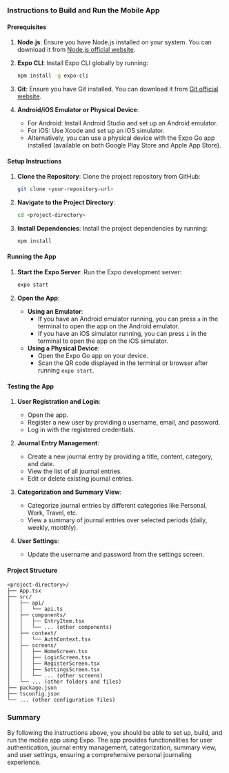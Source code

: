 ### Instructions to Build and Run the Mobile App

#### Prerequisites

1. **Node.js**: Ensure you have Node.js installed on your system. You can download it from [Node.js official website](https://nodejs.org/).

2. **Expo CLI**: Install Expo CLI globally by running:
   ```bash
   npm install -g expo-cli
   ```

3. **Git**: Ensure you have Git installed. You can download it from [Git official website](https://git-scm.com/).

4. **Android/iOS Emulator or Physical Device**: 
   - For Android: Install Android Studio and set up an Android emulator.
   - For iOS: Use Xcode and set up an iOS simulator.
   - Alternatively, you can use a physical device with the Expo Go app installed (available on both Google Play Store and Apple App Store).

#### Setup Instructions

1. **Clone the Repository**:
   Clone the project repository from GitHub:
   ```bash
   git clone <your-repository-url>
   ```

2. **Navigate to the Project Directory**:
   ```bash
   cd <project-directory>
   ```

3. **Install Dependencies**:
   Install the project dependencies by running:
   ```bash
   npm install
   ```

#### Running the App

1. **Start the Expo Server**:
   Run the Expo development server:
   ```bash
   expo start
   ```

2. **Open the App**:
   - **Using an Emulator**:
     - If you have an Android emulator running, you can press `a` in the terminal to open the app on the Android emulator.
     - If you have an iOS simulator running, you can press `i` in the terminal to open the app on the iOS simulator.
   - **Using a Physical Device**:
     - Open the Expo Go app on your device.
     - Scan the QR code displayed in the terminal or browser after running `expo start`.

#### Testing the App

1. **User Registration and Login**:
   - Open the app.
   - Register a new user by providing a username, email, and password.
   - Log in with the registered credentials.

2. **Journal Entry Management**:
   - Create a new journal entry by providing a title, content, category, and date.
   - View the list of all journal entries.
   - Edit or delete existing journal entries.

3. **Categorization and Summary View**:
   - Categorize journal entries by different categories like Personal, Work, Travel, etc.
   - View a summary of journal entries over selected periods (daily, weekly, monthly).

4. **User Settings**:
   - Update the username and password from the settings screen.

#### Project Structure

```
<project-directory>/
├── App.tsx
├── src/
│   ├── api/
│   │   └── api.ts
│   ├── components/
│   │   ├── EntryItem.tsx
│   │   └── ... (other components)
│   ├── context/
│   │   └── AuthContext.tsx
│   ├── screens/
│   │   ├── HomeScreen.tsx
│   │   ├── LoginScreen.tsx
│   │   ├── RegisterScreen.tsx
│   │   ├── SettingsScreen.tsx
│   │   └── ... (other screens)
│   └── ... (other folders and files)
├── package.json
├── tsconfig.json
└── ... (other configuration files)
```

### Summary

By following the instructions above, you should be able to set up, build, and run the mobile app using Expo. The app provides functionalities for user authentication, journal entry management, categorization, summary view, and user settings, ensuring a comprehensive personal journaling experience.